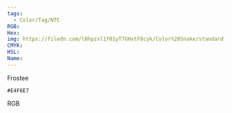 ```yaml
---
tags:
  - Color/Tag/NTC
RGB:
Hex:
img: https://filedn.com/l0hpzxl1f01yT7GHxtF8cyk/Color%20Snake/standard_csv_to_svg/E4F6E7.svg
CMYK:
HSL:
Name:
---
```

Frostee
```palette
#E4F6E7
```
RGB
